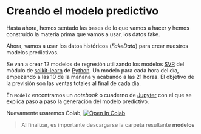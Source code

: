 # Creando el modelo predictivo

Hasta ahora, hemos sentado las bases de lo que vamos a hacer y hemos construido la materia prima que vamos a usar, los datos fake.

Ahora, vamos a usar los datos históricos (*FakeData*)
para crear nuestros modelos predictivos. 

Se van a crear 12 modelos de regresión utilizando los modelos [SVR](https://scikit-learn.org/stable/modules/generated/sklearn.svm.SVR.html)
del módulo de [scikit-learn](https://scikit-learn.org/stable/index.html) de [Python](https://www.python.org/).
Un modelo para cada hora del día, empezando a las 10 de la mañana y acabando a las
21 horas. El objetivo de la previsión son las ventas totales al final de cada dia.

 
En `Modelo` encontramos un *notebook* o cuaderno de [Jupyter](https://jupyter.org/) con el
que se explica paso a paso la generación del modelo predictivo. 

Nuevamente usaremos Colab,  [![Open In Colab](https://colab.research.google.com/assets/colab-badge.svg)](https://colab.research.google.com/github/VERLAR/prevision-dia-tiempo-real/blob/Colab/1.%20Creando%20el%20modelo%20predictivo/Modelo/Modelo.ipynb)

> Al finalizar, es importante descargarse la carpeta resultante **modelos** 

